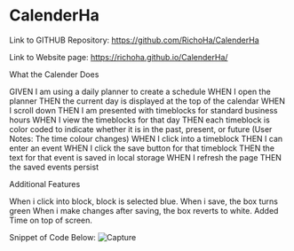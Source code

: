 # CalenderHa

Link to GITHUB Repository:
https://github.com/RichoHa/CalenderHa

Link to Website page:
https://richoha.github.io/CalenderHa/


What the Calender Does

GIVEN I am using a daily planner to create a schedule
WHEN I open the planner
THEN the current day is displayed at the top of the calendar
WHEN I scroll down
THEN I am presented with timeblocks for standard business hours
WHEN I view the timeblocks for that day
THEN each timeblock is color coded to indicate whether it is in the past, present, or future 
(User Notes: The time colour changes)
WHEN I click into a timeblock
THEN I can enter an event
WHEN I click the save button for that timeblock
THEN the text for that event is saved in local storage
WHEN I refresh the page
THEN the saved events persist

Additional Features 

When i click into block, block is selected blue.
When i save, the box turns green
When i make changes after saving, the box reverts to white.
Added Time on top of screen.

Snippet of Code Below:
![Capture](https://user-images.githubusercontent.com/76611103/114290243-afd7a900-9ab0-11eb-91b5-d202ea209df2.PNG)
